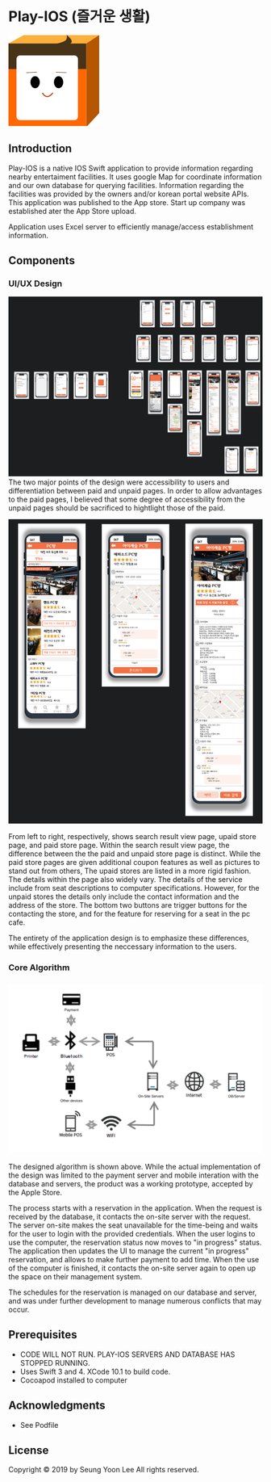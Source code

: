 # Play-IOS (즐거운 생활)



![box](images/box.png)



## Introduction

Play-IOS is a native IOS Swift application to provide information regarding nearby entertaiment facilities. It uses google Map for  coordinate information and our own database for querying facilities. Information regarding the facilities was provided by the owners and/or korean portal website APIs. This application was published to the App store. Start up company was established ater the App Store upload.

Application uses Excel server to efficiently manage/access establishment information.

## Components

### UI/UX Design



![PlayUI](images/PlayUI.png)The two major points of the design were accessibility to users and differentiation between paid and unpaid pages. In order to allow advantages to the paid pages, I believed that some degree of accessibility from the unpaid pages should be sacrificed to hightlight those of the paid. 

![playUISecond](images/playUISecond.png)

From left to right, respectively, shows search result view page, upaid store page, and paid store page. Within the search result view page, the difference  between the the paid and unpaid store page is distinct. While the paid store pages are given additional coupon features as well as pictures to stand out from others, The upaid stores are listed in a more rigid fashion. The details within the page also widely vary. The details of the service include from seat descriptions to computer specifications. However, for the unpaid stores the details only include the contact information and the address of the store. The bottom two buttons are trigger buttons for the contacting the store, and for the feature for reserving for a seat in the pc cafe. 

The entirety of the application design is to emphasize these differences, while effectively presenting the neccessary information to the users.

### Core Algorithm

### ![PlayAlgorithm](images/PlayAlgorithm.png)

The designed algorithm is shown above. While the actual implementation of the design was limited to the payment server and mobile interation with the database and servers, the product was a working prototype, accepted by the Apple Store.

The process starts with a reservation in the application. When the request is received by the database, it contacts the on-site server with the request. The server on-site makes the seat unavailable for the time-being and waits for the user to login with the provided credentials. When the user logins to use the computer, the reservation status now moves to "in progress" status. The application then updates the UI to manage the current "in progress" reservation, and allows to make further payment to add time. When the use of the computer is finished, it contacts the on-site server again to open up the space on their management system. 

The schedules for the reservation is managed on our database and server, and was under further development to manage numerous conflicts that may occur.

## Prerequisites

* CODE WILL NOT RUN. PLAY-IOS SERVERS AND DATABASE HAS STOPPED RUNNING. 
* Uses Swift 3 and 4. XCode 10.1 to build code.
* Cocoapod installed to computer

## Acknowledgments

* See Podfile

## License

Copyright © 2019 by Seung Yoon Lee
All rights reserved. 

